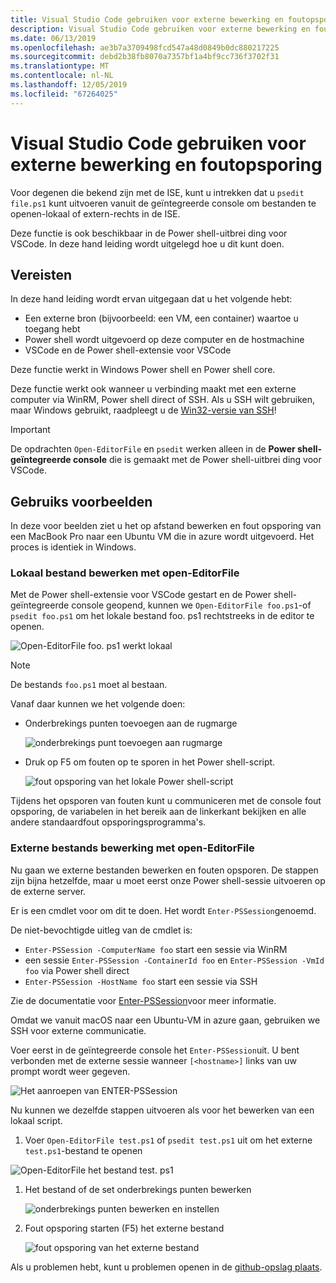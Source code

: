 ```yaml
---
title: Visual Studio Code gebruiken voor externe bewerking en foutopsporing
description: Visual Studio Code gebruiken voor externe bewerking en foutopsporing
ms.date: 06/13/2019
ms.openlocfilehash: ae3b7a3709498fcd547a48d0849b0dc880217225
ms.sourcegitcommit: debd2b38fb8070a7357bf1a4bf9cc736f3702f31
ms.translationtype: MT
ms.contentlocale: nl-NL
ms.lasthandoff: 12/05/2019
ms.locfileid: "67264025"
---
```

# <a name="using-visual-studio-code-for-remote-editing-and-debugging"></a>Visual Studio Code gebruiken voor externe bewerking en foutopsporing

Voor degenen die bekend zijn met de ISE, kunt u intrekken dat u `psedit file.ps1` kunt uitvoeren vanuit de geïntegreerde console om bestanden te openen-lokaal of extern-rechts in de ISE.

Deze functie is ook beschikbaar in de Power shell-uitbrei ding voor VSCode. In deze hand leiding wordt uitgelegd hoe u dit kunt doen.

## <a name="prerequisites"></a>Vereisten

In deze hand leiding wordt ervan uitgegaan dat u het volgende hebt:

- Een externe bron (bijvoorbeeld: een VM, een container) waartoe u toegang hebt
- Power shell wordt uitgevoerd op deze computer en de hostmachine
- VSCode en de Power shell-extensie voor VSCode

Deze functie werkt in Windows Power shell en Power shell core.

Deze functie werkt ook wanneer u verbinding maakt met een externe computer via WinRM, Power shell direct of SSH. Als u SSH wilt gebruiken, maar Windows gebruikt, raadpleegt u de [Win32-versie van SSH](https://github.com/PowerShell/Win32-OpenSSH)!

> [!IMPORTANT]
> De opdrachten `Open-EditorFile` en `psedit` werken alleen in de **Power shell-geïntegreerde console** die is gemaakt met de Power shell-uitbrei ding voor VSCode.

## <a name="usage-examples"></a>Gebruiks voorbeelden

In deze voor beelden ziet u het op afstand bewerken en fout opsporing van een MacBook Pro naar een Ubuntu VM die in azure wordt uitgevoerd. Het proces is identiek in Windows.

### <a name="local-file-editing-with-open-editorfile"></a>Lokaal bestand bewerken met open-EditorFile

Met de Power shell-extensie voor VSCode gestart en de Power shell-geïntegreerde console geopend, kunnen we `Open-EditorFile foo.ps1`-of `psedit foo.ps1` om het lokale bestand foo. ps1 rechtstreeks in de editor te openen.

![Open-EditorFile foo. ps1 werkt lokaal](images/Using-VSCode-for-Remote-Editing-and-Debugging/1-open-local-file.png)

>[!NOTE]
> De bestands `foo.ps1` moet al bestaan.

Vanaf daar kunnen we het volgende doen:

- Onderbrekings punten toevoegen aan de rugmarge

  ![onderbrekings punt toevoegen aan rugmarge](images/Using-VSCode-for-Remote-Editing-and-Debugging/2-adding-breakpoint-gutter.png)

- Druk op F5 om fouten op te sporen in het Power shell-script.

  ![fout opsporing van het lokale Power shell-script](images/Using-VSCode-for-Remote-Editing-and-Debugging/3-local-debug.png)

Tijdens het opsporen van fouten kunt u communiceren met de console fout opsporing, de variabelen in het bereik aan de linkerkant bekijken en alle andere standaardfout opsporingsprogramma's.

### <a name="remote-file-editing-with-open-editorfile"></a>Externe bestands bewerking met open-EditorFile

Nu gaan we externe bestanden bewerken en fouten opsporen. De stappen zijn bijna hetzelfde, maar u moet eerst onze Power shell-sessie uitvoeren op de externe server.

Er is een cmdlet voor om dit te doen. Het wordt `Enter-PSSession`genoemd.

De niet-bevochtigde uitleg van de cmdlet is:

- `Enter-PSSession -ComputerName foo` start een sessie via WinRM
- een sessie `Enter-PSSession -ContainerId foo` en `Enter-PSSession -VmId foo` via Power shell direct
- `Enter-PSSession -HostName foo` start een sessie via SSH

Zie de documentatie voor [Enter-PSSession](/powershell/module/microsoft.powershell.core/enter-pssession)voor meer informatie.

Omdat we vanuit macOS naar een Ubuntu-VM in azure gaan, gebruiken we SSH voor externe communicatie.

Voer eerst in de geïntegreerde console het `Enter-PSSession`uit. U bent verbonden met de externe sessie wanneer `[<hostname>]` links van uw prompt wordt weer gegeven.

![Het aanroepen van ENTER-PSSession](images/Using-VSCode-for-Remote-Editing-and-Debugging/4-enter-pssession.png)

Nu kunnen we dezelfde stappen uitvoeren als voor het bewerken van een lokaal script.

1. Voer `Open-EditorFile test.ps1` of `psedit test.ps1` uit om het externe `test.ps1`-bestand te openen

  ![Open-EditorFile het bestand test. ps1](images/Using-VSCode-for-Remote-Editing-and-Debugging/5-open-remote-file.png)

1. Het bestand of de set onderbrekings punten bewerken

   ![onderbrekings punten bewerken en instellen](images/Using-VSCode-for-Remote-Editing-and-Debugging/6-set-breakpoints.png)

1. Fout opsporing starten (F5) het externe bestand

   ![fout opsporing van het externe bestand](images/Using-VSCode-for-Remote-Editing-and-Debugging/7-start-debugging.png)

Als u problemen hebt, kunt u problemen openen in de [github-opslag plaats](https://github.com/powershell/vscode-powershell).
